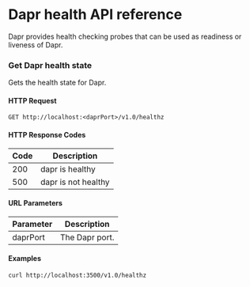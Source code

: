# Dapr health API reference

Dapr provides health checking probes that can be used as readiness or liveness of Dapr.

### Get Dapr health state

Gets the health state for Dapr.

#### HTTP Request

```http
GET http://localhost:<daprPort>/v1.0/healthz
```

#### HTTP Response Codes

Code | Description
---- | -----------
200  | dapr is healthy
500  | dapr is not healthy

#### URL Parameters

Parameter | Description
--------- | -----------
daprPort | The Dapr port.

#### Examples

```shell
curl http://localhost:3500/v1.0/healthz
```


